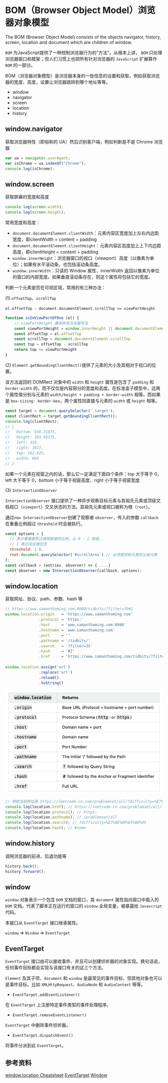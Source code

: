 # BOM（Browser Object Model）浏览器对象模型

The BOM (Browser Object Model) consists of the objects navigator, history, screen, location and document which are children of window.

`BOM` 为JavaScript提供了一种控制浏览器行为的"方法"。从根本上讲， `BOM` 只处理浏览器窗口和框架；但人们习惯上也把所有针对浏览器的 `JavaScript` 扩展算作 `BOM` 的一部分。

BOM（浏览器对象模型）是浏览器本身的一些信息的设置和获取，例如获取浏览器的宽度、高度，设置让浏览器跳转到哪个地址等等。

- window
- navigator
- screen
- location
- history

## window.navigator

获取浏览器特性（即俗称的 UA）然后识别客户端，例如判断是不是 Chrome 浏览器

```js
var ua = navigator.userAgent;
var isChrome = ua.indexOf("Chrome");
console.log(isChrome);
```

## window.screen

获取屏幕的宽度和高度

```js
console.log(screen.width);
console.log(screen.height);
```

常用宽度和高度：

- `document.documentElement.clientWidth`：元素内容区宽度加上左右内边距宽度，即clientWidth = content + padding
- `document.documentElement.clientHeight`：元素内容区高度加上上下内边距高度，即clientHeight = content + padding
- `window.innerHeight`：浏览器窗口的视口（viewport）高度（以像素为单位）；如果有水平滚动条，也包括滚动条高度。
- `window.innerWidth`：只读的 Window 属性，innerWidth 返回以像素为单位的窗口的内部宽度。如果垂直滚动条存在，则这个属性将包括它的宽度。

判断一个元素是否在可视区域，常用的有三种办法：

(1) `offsetTop`、`scrollTop`

`el.offsetTop - document.documentElement.scrollTop <= viewPortHeight`

```js
function isInViewPortOfOne (el) {
    // viewPortHeight 兼容所有浏览器写法
    const viewPortHeight = window.innerHeight || document.documentElement.clientHeight || document.body.clientHeight 
    const offsetTop = el.offsetTop
    const scrollTop = document.documentElement.scrollTop
    const top = offsetTop - scrollTop
    return top <= viewPortHeight
}
```

(2) `Element.getBoundingClientRect()`提供了元素的大小及其相对于视口的位置。

该方法返回的 DOMRect 对象中的 `width` 和 `height` 属性是包含了 `padding` 和 `border-width` 的，而不仅仅是内容部分的宽度和高度。在标准盒子模型中，这两个属性值分别与元素的 `width/height + padding + border-width` 相等。而如果是 `box-sizing: border-box`，两个属性则直接与元素的 `width` 或 `height` 相等。

```js
const target = document.querySelector('.target');
const clientRect = target.getBoundingClientRect();
console.log(clientRect);
// {
//   bottom: 556.21875,
//   height: 393.59375,
//   left: 333,
//   right: 1017,
//   top: 162.625,
//   width: 684
// }
```

如果一个元素在视窗之内的话，那么它一定满足下面四个条件：top 大于等于 0，left 大于等于 0，bottom 小于等于视窗高度，right 小于等于视窗宽度

(3) `IntersectionObserver`

`IntersectionObserver` 接口提供了一种异步观察目标元素与其祖先元素或顶级文档视口（`viewport`）交叉状态的方法。其祖先元素或视口被称为根（`root`）。

通过`new IntersectionObserver`创建了观察者 `observer`，传入的参数 `callback` 在重叠比例超过 `threshold` 时会被执行。

```js
const options = {
  // 表示重叠面积占被观察者的比例，从 0 - 1 取值，
  // 1 表示完全被包含
  threshold: 1.0, 
  root:document.querySelector('#scrollArea') // 必须是目标元素的父级元素
};
const callback = (entries, observer) => { ....}
const observer = new IntersectionObserver(callback, options);
```

## window.location

获取网址、协议、path、参数、hash 等

```js
// https://www.samanthaming.com:8080/tidbits/?filter=JS#2
window.location.origin   → 'https://www.samanthaming.com'
               .protocol → 'https:'
               .host     → 'www.samanthaming.com:8080'
               .hostname → 'www.samanthaming.com'
               .port     → ''
               .pathname → '/tidbits/'
               .search   → '?filter=JS'
               .hash     → '#2'
               .href     → 'https://www.samanthaming.com/tidbits/?filter=JS#2'

window.location.assign('url')
               .replace('url')
               .reload()
               .toString()
```

![BOM](../assets/BOM.png)

```js
// 例如当前网址是 https://leetcode-cn.com/problemset/all/?difficulty=%E7%AE%80%E5%8D%95#some
console.log(location.href); // https://leetcode-cn.com/problemset/all/?difficulty=%E7%AE%80%E5%8D%95#some
console.log(location.protocol); // https:
console.log(location.pathname); // /problemset/all
console.log(location.search); // ?difficulty=%E7%AE%80%E5%8D%95
console.log(location.hash); // #some
```

## window.history

调用浏览器的前进、后退功能等

```js
history.back();
history.forward();
```

## window

`window` 对象表示一个包含 `DOM` 文档的窗口，其 `document` 属性指向窗口中载入的 `DOM` 文档。代表了脚本正在运行的窗口的 `window` 全局变量，被暴露给 `Javascript` 代码。

本接口从 `EventTarget` 接口继承属性。

`window` => `Window` => `EventTarget`

## EventTarget

`EventTarget` 接口由可以接收事件、并且可以创建侦听器的对象实现。换句话说，任何事件目标都会实现与该接口有关的这三个方法。

`Element` 及其子项、`document` 和 `window` 是最常见的事件目标，但其他对象也可以是事件目标。比如 `XMLHttpRequest`、`AudioNode` 和 `AudioContext` 等等。

- `EventTarget.addEventListener()`

在 `EventTarget` 上注册特定事件类型的事件处理程序。

- `EventTarget.removeEventListener()`

`EventTarget` 中删除事件侦听器。

- `EventTarget.dispatchEvent()`

将事件分派到此 `EventTarget`。

## 参考资料

[window.location Cheatsheet](https://dev.to/samanthaming/window-location-cheatsheet-4edl)
[EventTarget](https://developer.mozilla.org/zh-CN/docs/Web/API/EventTarget)
[Window](https://developer.mozilla.org/zh-CN/docs/Web/API/Window)